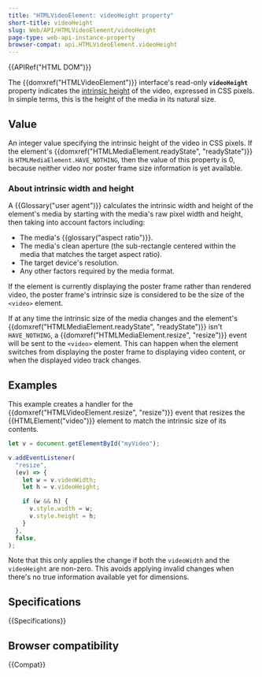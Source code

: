 ```yaml
---
title: "HTMLVideoElement: videoHeight property"
short-title: videoHeight
slug: Web/API/HTMLVideoElement/videoHeight
page-type: web-api-instance-property
browser-compat: api.HTMLVideoElement.videoHeight
---
```


{{APIRef("HTML DOM")}}

The {{domxref("HTMLVideoElement")}} interface's read-only **`videoHeight`** property indicates the [intrinsic height](#about_intrinsic_width_and_height) of the video, expressed in CSS pixels.
In simple terms, this is the height of the media in its natural size.

## Value

An integer value specifying the intrinsic height of the video in CSS pixels.
If the element's {{domxref("HTMLMediaElement.readyState", "readyState")}} is `HTMLMediaElement.HAVE_NOTHING`, then the value of this property is 0, because neither video nor poster frame size information is yet available.

### About intrinsic width and height

A {{Glossary("user agent")}} calculates the intrinsic width and height of the element's media by starting with the media's raw pixel width and height, then taking into account factors including:

- The media's {{glossary("aspect ratio")}}.
- The media's clean aperture (the sub-rectangle centered within the media that matches
  the target aspect ratio).
- The target device's resolution.
- Any other factors required by the media format.

If the element is currently displaying the poster frame rather than rendered video, the poster frame's intrinsic size is considered to be the size of the `<video>` element.

If at any time the intrinsic size of the media changes and the element's {{domxref("HTMLMediaElement.readyState", "readyState")}} isn't `HAVE_NOTHING`, a {{domxref("HTMLMediaElement.resize", "resize")}} event will be sent to the `<video>` element.
This can happen when the element switches from displaying the poster frame to displaying video content, or when the displayed video track changes.

## Examples

This example creates a handler for the {{domxref("HTMLVideoElement.resize", "resize")}} event that resizes the {{HTMLElement("video")}} element to match the intrinsic size of its contents.

```js
let v = document.getElementById("myVideo");

v.addEventListener(
  "resize",
  (ev) => {
    let w = v.videoWidth;
    let h = v.videoHeight;

    if (w && h) {
      v.style.width = w;
      v.style.height = h;
    }
  },
  false,
);
```

Note that this only applies the change if both the `videoWidth` and the `videoHeight` are non-zero.
This avoids applying invalid changes when there's no true information available yet for dimensions.

## Specifications

{{Specifications}}

## Browser compatibility

{{Compat}}
